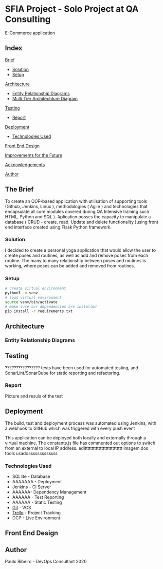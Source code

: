 # SFIA Project - Solo Project at QA Consulting

E-Commerce application

## Index
[Brief](#brief)
   * [Solution](#solution)
   * [Setup](#setup)
   
[Architecture](#architecture)
   * [Entity Relationship Diagrams](#erd)
   * [Multi Tier Architechture Diagram](#mla)
	
[Testing](#testing)
   * [Report](#report)
     
[Deployment](#depl)
   * [Technologies Used](#tech)
     
[Front End Design](#FE)

[Improvements for the Future](#improve)

[Acknowledgements](#ack)

[Author](#auth)

<a name="brief"></a>
## The Brief

To create an OOP-based application with utilisation of supporting tools (Github, Jenkins, Linux ), methodologies ( Agile ) and technologies that encapsulate all core modules covered during QA Intensive training such HTML, Python and SQL ).
Aplication posses the capacity to manipulate a database ( CRUD - create, read, Update and delete functionality )using front end interface created using Flask Python framework.

<a name="solution"></a>
### Solution



I decided to create a personal yoga application that would allow the user to create poses and routines, as well as add and remove poses from each routine.
The many to many relationship between poses and routines is working, where poses can be added and removed from routines.

<a name="setup"></a>
### Setup
```bash
# create virtual environment
python3 -m venv
# load virtual environment
source venv/bin/activate
# make sure our dependencies are installed
pip install -r requirements.txt
```

<a name="arch"></a>
## Architecture

<a name="erd"></a>
### Entity Relationship Diagrams


<a name="test"></a>
## Testing
????????????????   tests have been used for automated testing, and SonarLint/SonarQube for static reporting and refactoring.

<a name="rep"></a>
### Report

Picture and resuls of the test


<a name="dep"></a>
## Deployment
The build, test and deployment process was automated using Jenkins, with a webhook to GitHub which was triggered with every push event

This application can be deployed both locally and externally through a virtual machine. The constants.js file has commented out options to switch from an external to local IP address.   edittttttttttttttttttttttttttt
imagem dos tools usadosssssssssssss

<a name="tech"></a>
### Technologies Used
* SQLlite - Database
* AAAAAAA - Deployment
* Jenkins - CI Server
* AAAAAA- Dependency Management
* AAAAAA - Test Reporting
* AAAAAA - Static Testing
* [Git](https://github.com/PauloRibeiroIT/Paulo_SFIA1) - VCS
* [Trello](https://trello.com/b/VFRNnQYX/project-sfia) - Project Tracking
* GCP - Live Environment


<a name="fro"></a>
## Front End Design

<a name="auth"></a>
## Author
Paulo Ribeiro - DevOps Consultant
2020
